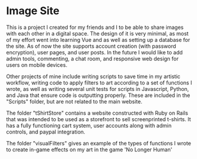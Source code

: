 # Image Site
This is a project I created for my friends and I to be able to share images with each other in a digital space. The design of it is very minimal, as most of my effort went into learning Vue and as well as setting up a database for the site. As of now the site supports account creation (with password encryption), user pages, and user posts. In the future I would like to add admin tools, commenting, a chat room, and responsive web design for users on mobile devices.

Other projects of mine include writing scripts to save time in my artistic workflow, writing code to apply filters to art according to a set of functions I wrote, as well as writing several unit tests for scripts in Javascript, Python, and Java that ensure code is outputting properly. These are included in the "Scripts" folder, but are not related to the main website.

The folder "tShirtStore" contains a website constructed with Ruby on Rails that was intended to be used as a storefront to sell screenprinted t-shirts. It has a fully functioning cart system, user accounts along with admin controls, and paypal integration.

The folder "visualFilters" gives an example of the types of functions I wrote to create in-game effects on my art in the game 'No Longer Human'